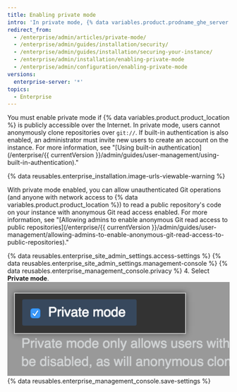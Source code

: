 ```yaml
---
title: Enabling private mode
intro: 'In private mode, {% data variables.product.prodname_ghe_server %} requires every user to sign in to access the installation.'
redirect_from:
  - /enterprise/admin/articles/private-mode/
  - /enterprise/admin/guides/installation/security/
  - /enterprise/admin/guides/installation/securing-your-instance/
  - /enterprise/admin/installation/enabling-private-mode
  - /enterprise/admin/configuration/enabling-private-mode
versions:
  enterprise-server: '*'
topics:
  - Enterprise
---
```


You must enable private mode if {% data variables.product.product_location %} is publicly accessible over the Internet. In private mode, users cannot anonymously clone repositories over `git://`. If built-in authentication is also enabled, an administrator must invite new users to create an account on the instance. For more information, see "[Using built-in authentication](/enterprise/{{ currentVersion }}/admin/guides/user-management/using-built-in-authentication)."

{% data reusables.enterprise_installation.image-urls-viewable-warning %}

With private mode enabled, you can allow unauthenticated Git operations (and anyone with network access to {% data variables.product.product_location %}) to read a public repository's code on your instance with anonymous Git read access enabled. For more information, see "[Allowing admins to enable anonymous Git read access to public repositories](/enterprise/{{ currentVersion }}/admin/guides/user-management/allowing-admins-to-enable-anonymous-git-read-access-to-public-repositories)."

{% data reusables.enterprise_site_admin_settings.access-settings %}
{% data reusables.enterprise_site_admin_settings.management-console %}
{% data reusables.enterprise_management_console.privacy %}
4. Select **Private mode**.
  ![Checkbox for enabling private mode](/assets/images/enterprise/management-console/private-mode-checkbox.png)
{% data reusables.enterprise_management_console.save-settings %}
